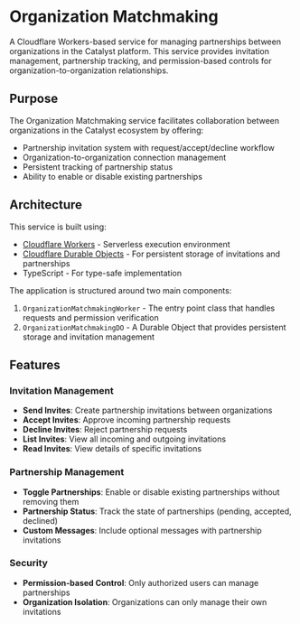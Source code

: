 # Organization Matchmaking

A Cloudflare Workers-based service for managing partnerships between organizations in the Catalyst platform. This service provides invitation management, partnership tracking, and permission-based controls for organization-to-organization relationships.

## Purpose

The Organization Matchmaking service facilitates collaboration between organizations in the Catalyst ecosystem by offering:

- Partnership invitation system with request/accept/decline workflow
- Organization-to-organization connection management
- Persistent tracking of partnership status
- Ability to enable or disable existing partnerships

## Architecture

This service is built using:

- [Cloudflare Workers](https://developers.cloudflare.com/workers/) - Serverless execution environment
- [Cloudflare Durable Objects](https://developers.cloudflare.com/durable-objects/) - For persistent storage of invitations and partnerships
- TypeScript - For type-safe implementation

The application is structured around two main components:

1. `OrganizationMatchmakingWorker` - The entry point class that handles requests and permission verification
2. `OrganizationMatchmakingDO` - A Durable Object that provides persistent storage and invitation management

## Features

### Invitation Management

- **Send Invites**: Create partnership invitations between organizations
- **Accept Invites**: Approve incoming partnership requests
- **Decline Invites**: Reject partnership requests
- **List Invites**: View all incoming and outgoing invitations
- **Read Invites**: View details of specific invitations

### Partnership Management

- **Toggle Partnerships**: Enable or disable existing partnerships without removing them
- **Partnership Status**: Track the state of partnerships (pending, accepted, declined)
- **Custom Messages**: Include optional messages with partnership invitations

### Security

- **Permission-based Control**: Only authorized users can manage partnerships
- **Organization Isolation**: Organizations can only manage their own invitations

